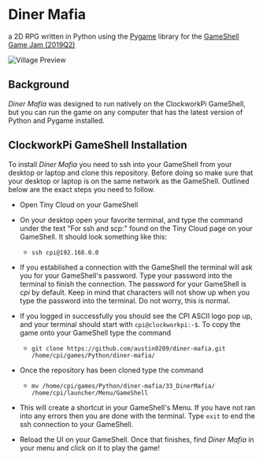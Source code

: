 # Diner Mafia

a 2D RPG written in Python using the [Pygame](https://www.pygame.org/wiki/about) library for the [GameShell Game Jam (2019Q2)](https://itch.io/jam/gameshell-19q2)

![Village Preview](https://user-images.githubusercontent.com/43303199/60416017-6c919c00-9ba2-11e9-96c0-0d37d28611da.gif)

## Background

*Diner Mafia* was designed to run natively on the ClockworkPi GameShell, but you can run the game on any computer that has the latest version of Python and Pygame installed.

## ClockworkPi GameShell Installation

To install *Diner Mafia* you need to ssh into your GameShell from your desktop or laptop and clone this repository. Before doing so make sure that your desktop or laptop is on the same network as the GameShell. Outlined below are the exact steps you need to follow.

- Open Tiny Cloud on your GameShell

- On your desktop open your favorite terminal, and type the command under the text "For ssh and scp:" found on the Tiny Cloud page on your GameShell. It should look something like this:

  - `ssh cpi@192.168.0.0`

- If you established a connection with the GameShell the terminal will ask you for your GameShell's password. Type your password into the terminal to finish the connection. The password for your GameShell is *cpi* by default. Keep in mind that characters will not show up when you type the password into the terminal. Do not worry, this is normal.

- If you logged in successfully you should see the CPI ASCII logo pop up, and your terminal should start with `cpi@clockworkpi:-$`. To copy the game onto your GameShell type the command

  - `git clone https://github.com/austin0209/diner-mafia.git /home/cpi/games/Python/diner-mafia/`

- Once the repository has been cloned type the command

  - `mv /home/cpi/games/Python/diner-mafia/33_DinerMafia/ /home/cpi/launcher/Menu/GameShell`

- This will create a shortcut in your GameShell's Menu. If you have not ran into any errors then you are done with the terminal. Type `exit` to end the ssh connection to your GameShell.

- Reload the UI on your GameShell. Once that finishes, find *Diner Mafia* in your menu and click on it to play the game!
